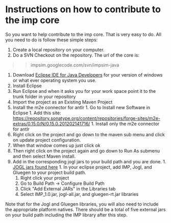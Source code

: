 # Instructions on how to contribute to the imp core #
So you want to help contribute to the imp core.  That is very easy to do.  All you need to do is follow these simple steps:

  1. Create a local repository on your computer.
  1. Do a SVN Checkout on the repository.  The url of the core is:
> > impsim.googlecode.com/svn/impsim-java
  1. Download [Eclipse IDE for Java Developers](http://www.eclipse.org/downloads/) for your version of windows or what ever operating system you use.
  1. Install Eclipse
  1. Run Eclipse and when it asks you for your work space point it to the trunk folder in your repository
  1. Import the project as an Existing Maven Project
  1. Install the m2e connector for antlr
    1. Go to Install new Software in Eclipse
    1. Add this site:  https://repository.sonatype.org/content/repositories/forge-sites/m2e-extras/0.15.0/N/0.15.0.201202141716/
    1. Install only the m2e connector for antlr
  1. Right click on the project and go down to the maven sub menu and click on update project configuration.
  1. When that window comes up just click ok
  1. Then right click on the project again and go down to Run As submenu and then select Maven install.
  1. Add in the corresponding jogl jars to your build path and you are done.
    1. [JOGL jars found here](http://jogamp.org/deployment/jogamp-current/archive/)
    1. In your eclipse project, add IMP, Jogl, and Gluegen to your project build path.
      1. Right click your project
      1. Go to Build Path -> Configure Build Path
      1. Click "Add External  JARs" in the Libraries tab
      1. Select IMP\_1.0.jar, jogl-all.jar, and gluegen-rt.jar libraries

Note that for the Jogl and Gluegen libraries, you will also need to include the appropriate platform natives. There should be a total of five external jars on your build path including the IMP library after this step.
